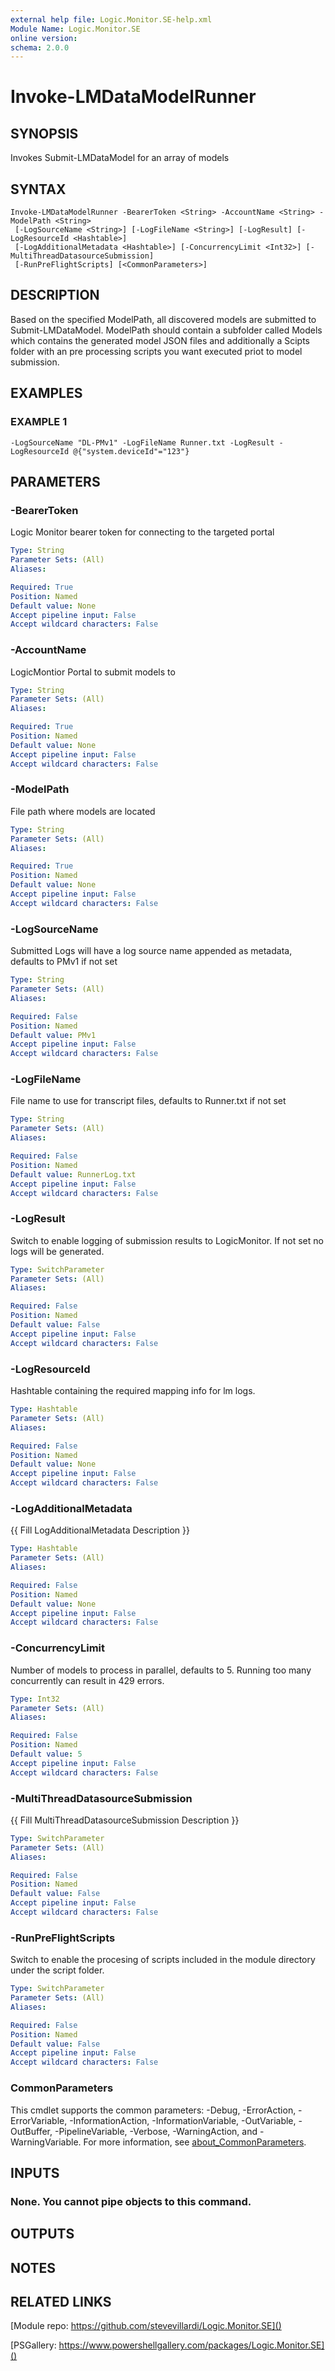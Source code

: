 ```yaml
---
external help file: Logic.Monitor.SE-help.xml
Module Name: Logic.Monitor.SE
online version:
schema: 2.0.0
---
```


# Invoke-LMDataModelRunner

## SYNOPSIS
Invokes Submit-LMDataModel for an array of models

## SYNTAX

```
Invoke-LMDataModelRunner -BearerToken <String> -AccountName <String> -ModelPath <String>
 [-LogSourceName <String>] [-LogFileName <String>] [-LogResult] [-LogResourceId <Hashtable>]
 [-LogAdditionalMetadata <Hashtable>] [-ConcurrencyLimit <Int32>] [-MultiThreadDatasourceSubmission]
 [-RunPreFlightScripts] [<CommonParameters>]
```

## DESCRIPTION
Based on the specified ModelPath, all discovered models are submitted to Submit-LMDataModel.
ModelPath should contain a subfolder called Models which contains the generated model JSON files and additionally a Scipts folder with an pre processing scripts you want executed priot to model submission.

## EXAMPLES

### EXAMPLE 1
```
-LogSourceName "DL-PMv1" -LogFileName Runner.txt -LogResult -LogResourceId @{"system.deviceId"="123"}
```

## PARAMETERS

### -BearerToken
Logic Monitor bearer token for connecting to the targeted portal

```yaml
Type: String
Parameter Sets: (All)
Aliases:

Required: True
Position: Named
Default value: None
Accept pipeline input: False
Accept wildcard characters: False
```

### -AccountName
LogicMontior Portal to submit models to

```yaml
Type: String
Parameter Sets: (All)
Aliases:

Required: True
Position: Named
Default value: None
Accept pipeline input: False
Accept wildcard characters: False
```

### -ModelPath
File path where models are located

```yaml
Type: String
Parameter Sets: (All)
Aliases:

Required: True
Position: Named
Default value: None
Accept pipeline input: False
Accept wildcard characters: False
```

### -LogSourceName
Submitted Logs will have a log source name appended as metadata, defaults to PMv1 if not set

```yaml
Type: String
Parameter Sets: (All)
Aliases:

Required: False
Position: Named
Default value: PMv1
Accept pipeline input: False
Accept wildcard characters: False
```

### -LogFileName
File name to use for transcript files, defaults to Runner.txt if not set

```yaml
Type: String
Parameter Sets: (All)
Aliases:

Required: False
Position: Named
Default value: RunnerLog.txt
Accept pipeline input: False
Accept wildcard characters: False
```

### -LogResult
Switch to enable logging of submission results to LogicMonitor.
If not set no logs will be generated.

```yaml
Type: SwitchParameter
Parameter Sets: (All)
Aliases:

Required: False
Position: Named
Default value: False
Accept pipeline input: False
Accept wildcard characters: False
```

### -LogResourceId
Hashtable containing the required mapping info for lm logs.

```yaml
Type: Hashtable
Parameter Sets: (All)
Aliases:

Required: False
Position: Named
Default value: None
Accept pipeline input: False
Accept wildcard characters: False
```

### -LogAdditionalMetadata
{{ Fill LogAdditionalMetadata Description }}

```yaml
Type: Hashtable
Parameter Sets: (All)
Aliases:

Required: False
Position: Named
Default value: None
Accept pipeline input: False
Accept wildcard characters: False
```

### -ConcurrencyLimit
Number of models to process in parallel, defaults to 5.
Running too many concurrently can result in 429 errors.

```yaml
Type: Int32
Parameter Sets: (All)
Aliases:

Required: False
Position: Named
Default value: 5
Accept pipeline input: False
Accept wildcard characters: False
```

### -MultiThreadDatasourceSubmission
{{ Fill MultiThreadDatasourceSubmission Description }}

```yaml
Type: SwitchParameter
Parameter Sets: (All)
Aliases:

Required: False
Position: Named
Default value: False
Accept pipeline input: False
Accept wildcard characters: False
```

### -RunPreFlightScripts
Switch to enable the procesing of scripts included in the module directory under the script folder.

```yaml
Type: SwitchParameter
Parameter Sets: (All)
Aliases:

Required: False
Position: Named
Default value: False
Accept pipeline input: False
Accept wildcard characters: False
```

### CommonParameters
This cmdlet supports the common parameters: -Debug, -ErrorAction, -ErrorVariable, -InformationAction, -InformationVariable, -OutVariable, -OutBuffer, -PipelineVariable, -Verbose, -WarningAction, and -WarningVariable. For more information, see [about_CommonParameters](http://go.microsoft.com/fwlink/?LinkID=113216).

## INPUTS

### None. You cannot pipe objects to this command.
## OUTPUTS

## NOTES

## RELATED LINKS

[Module repo: https://github.com/stevevillardi/Logic.Monitor.SE]()

[PSGallery: https://www.powershellgallery.com/packages/Logic.Monitor.SE]()


